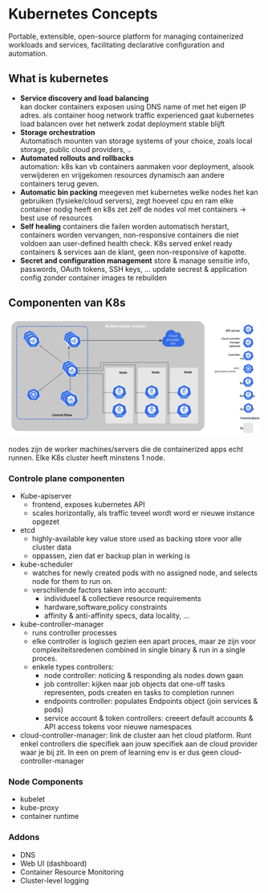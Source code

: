 # Kubernetes Concepts

Portable, extensible, open-source platform for managing containerized workloads and services, facilitating declarative configuration and automation.

## What is kubernetes

- **Service discovery and load balancing**  
  kan docker containers exposen using DNS name of met het eigen IP adres. als container hoog network traffic experienced gaat kubernetes load balancen over het netwerk zodat deployment stable blijft
- **Storage orchestration**  
  Automatisch mounten van storage systems of your choice, zoals local storage, public cloud providers, ..
- **Automated rollouts and rollbacks**  
  automation: k8s kan vb containers aanmaken voor deployment, alsook verwijderen en vrijgekomen resources dynamisch aan andere containers terug geven.
- **Automatic bin packing**
  meegeven met kubernetes welke nodes het kan gebruiken (fysieke/cloud servers), zegt hoeveel cpu en ram elke container nodig heeft en k8s zet zelf de nodes vol met containers -> best use of resources
- **Self healing**
  containers die failen worden automatisch herstart, containers worden vervangen, non-responsive containers die niet voldoen aan user-defined health check. K8s served enkel ready containers & services aan de klant, geen non-responsive of kapotte.
- **Secret and configuration management**
  store & manage sensitie info, passwords, OAuth tokens, SSH keys, ... update secrest & application config zonder container images te rebuilden

## Componenten van K8s

  ![componenten van kubernetes](img/components-of-kubernetes.svg)

  nodes zijn de worker machines/servers die de containerized apps echt runnen. Elke K8s cluster heeft minstens 1 node.

### Controle plane componenten

- Kube-apiserver
  - frontend, exposes kubernetes API
  - scales horizontally, als traffic teveel wordt word er nieuwe instance opgezet
- etcd
  - highly-available key value store used as backing store voor alle cluster data
  - oppassen, zien dat er backup plan in werking is
- kube-scheduler
  - watches for newly created pods with no assigned node, and selects node for them to run on.
  - verschillende factors taken into account:
    - individueel & collectieve resource requirements
    - hardware,software,policy constraints
    - affinity & anti-affinity specs, data locality, ...
- kube-controller-manager
  - runs controller processes
  - elke controller is logisch gezien een apart proces, maar ze zijn voor complexiteitsredenen combined in single binary & run in a single proces.
  - enkele types controllers:
    - node controller: noticing & responding als nodes down gaan
    - job controller: kijken naar job objects dat one-off tasks representen, pods createn en tasks to completion runnen
    - endpoints controller: populates Endpoints object (join services & pods)
    - service account & token controllers: creeert default accounts & API access tokens voor nieuwe namespaces
- cloud-controller-manager: link de cluster aan het cloud platform. Runt enkel controllers die specifiek aan jouw specifiek aan de cloud provider waar je bij zit. In een on prem of learning env is er dus geen cloud-controller-manager
  
### Node Components

- kubelet
- kube-proxy
- container runtime

### Addons

- DNS
- Web UI (dashboard)
- Container Resource Monitoring
- Cluster-level logging